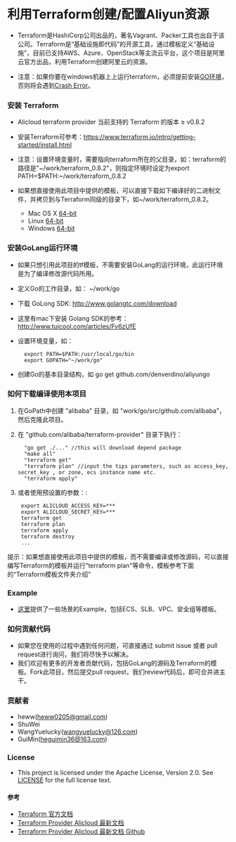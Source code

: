 
# 利用Terraform创建/配置Aliyun资源

* Terraform是HashiCorp公司出品的，著名Vagrant、Packer工具也出自于该公司。Terraform是“基础设施即代码”的开源工具，通过模板定义“基础设施”，目前已支持AWS、Azure、OpenStack等主流云平台，这个项目是阿里云官方出品，利用Terraform创建阿里云的资源。

* 注意：如果你要在windows机器上上运行terraform，必须提前安装[GO环境](https://golang.org/dl/)，否则将会遇到[Crash Error](https://github.com/alibaba/terraform-provider/issues/469)。

### 安装 Terraform
* Alicloud terraform provider 当前支持的 Terraform 的版本 ≥ v0.8.2
* 安装Terraform可参考：https://www.terraform.io/intro/getting-started/install.html
		
* 注意：设置环境变量时，需要指向terraform所在的父目录，如：terraform的路径是"~/work/terraform_0.8.2"，则指定环境时设定为export PATH=$PATH:~/work/terraform_0.8.2

* 如果想直接使用此项目中提供的模板，可以直接下载如下编译好的二进制文件，并拷贝到与Terraform同级的目录下，如~/work/terraform_0.8.2。

  * Mac OS X  [64-bit](http://tf-mac.oss-cn-shanghai.aliyuncs.com/terraform-provider-alicloud.zip )
  * Linux  [64-bit](http://tf-linux.oss-cn-shanghai.aliyuncs.com/terraform-provider-alicloud.zip )
  * Windows  [64-bit](http://tf-windows.oss-cn-shanghai.aliyuncs.com/terraform-provider-alicloud.exe)


### 安装GoLang运行环境
* 如果只想引用此项目的tf模板，不需要安装GoLang的运行环境，此运行环境是为了编译修改源代码所用。
* 定义Go的工作目录，如： ~/work/go
* 下载 GoLong SDK: http://www.golangtc.com/download 
* 这里有mac下安装 Golang SDK的参考： http://www.tuicool.com/articles/Fv6zUfE
* 设置环境变量，如：
		
		export PATH=$PATH:/usr/local/go/bin
		export GOPATH="~/work/go"

* 创建Go的基本目录结构，如 go get github.com/denverdino/aliyungo

### 如何下载编译使用本项目
1. 在GoPath中创建 "alibaba" 目录，如 "work/go/src/github.com/alibaba"，然后克隆此项目。
2. 在 "github.com/alibaba/terraform-provider" 目录下执行：
		
		 "go get ./..." //this will download depend package
		 "make all"
		 "terraform get"
		 "terraform plan" //input the tips parameters, such as access_key, secret_key , or zone, ecs instance name etc.
		 "terraform apply"
		 
3. 或者使用预设置的参数：:

		export ALICLOUD_ACCESS_KEY=*** 
		export ALICLOUD_SECRET_KEY=***
		terraform get
		terraform plan
		terraform apply
		terraform destroy
		...
		
提示：如果想直接使用此项目中提供的模板，而不需要编译或修改源码，可以直接编写Terraform的模板并运行"terraform plan"等命令，模板参考下面的“Terraform模板文件夹介绍”

### Example

* [这里](terraform/examples)提供了一些场景的Example，包括ECS、SLB、VPC、安全组等模板。


### 如何贡献代码
* 如果您在使用的过程中遇到任何问题，可直接通过 submit issue 或者 pull request进行询问，我们将尽快予以解决。
* 我们欢迎有更多的开发者贡献代码，包括GoLang的源码及Terraform的模板。Fork此项目，然后提交pull request，我们review代码后，即可合并进主干。

### 贡献者
* heww(heww0205@gmail.com)
* ShuWei
* WangYuelucky(wangyuelucky@126.com)
* GuiMin(heguimin36@163.com)

### License
* This project is licensed under the Apache License, Version 2.0. See [LICENSE](https://github.com/denverdino/aliyungo/blob/master/LICENSE.txt) for the full license text.

#### 参考
* [Terraform 官方文档](https://www.terraform.io/docs/providers/alicloud/index.html)
* [Terraform Provider Alicloud 最新文档](http://47.95.33.19:4567/docs/providers/alicloud/)
* [Terraform Provider Alicloud 最新文档 Github](https://github.com/alibaba/terraform-provider-docs)
